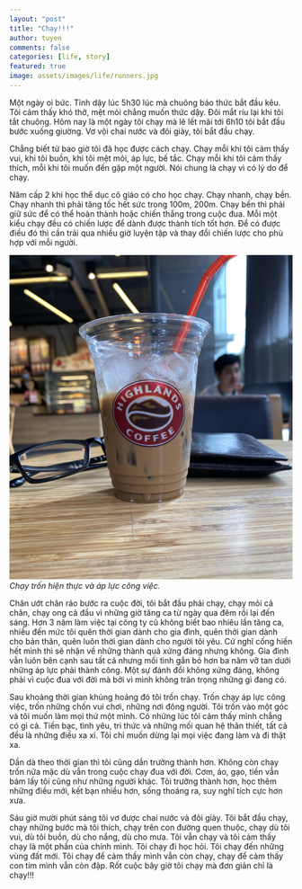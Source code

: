 ```yaml
---
layout: "post"
title: "Chạy!!!"
author: tuyen
comments: false
categories: [life, story]
featured: true
image: assets/images/life/runners.jpg
---
```


Một ngày oi bức. Tỉnh dậy lúc 5h30 lúc mà chuông báo thức bắt đầu kêu. Tôi cảm thấy khó thở, mệt mỏi chẳng muốn thức dậy. Đôi mắt ríu lại khi tôi tắt chuông. Hôm nay là một ngày tôi chạy mà lê lết mãi tới 6h10 tôi bắt đầu bước xuống giường. Vơ vội chai nước và đôi giày, tôi bắt đầu chạy.

Chẳng biết từ bao giờ tôi đã học được cách chạy. Chạy mỗi khi tôi cảm thấy vui, khi tôi buồn, khi tôi mệt mỏi, áp lực, bế tắc. Chạy mỗi khi tôi cảm thấy thích, mỗi khi tôi muốn đến gặp một người. Nói chung là chạy vì có lý do để chạy.

Năm cấp 2 khi học thể dục cô giáo có cho học chạy. Chạy nhanh, chạy bền. Chạy nhanh thì phải tăng tốc hết sức trong 100m, 200m. Chạy bền thì phải giữ sức để có thể hoàn thành hoặc chiến thắng trong cuộc đua. Mỗi một kiểu chạy đều có chiến lược để dành được thành tích tốt hơn. Để có được điều đó thì cần trải qua nhiều giờ luyện tập và thay đổi chiến lược cho phù hợp với mỗi người.

![Chạy trốn hiện thực và áp lực công việc.](/assets/images/life/chay-tron-ap-luc.jpeg)
_Chạy trốn hiện thực và áp lực công việc._

Chân ướt chân ráo bước ra cuộc đời, tôi bắt đầu phải chạy, chạy mỏi cả chân, chạy ong cả đầu vì những giờ tăng ca từ ngày qua đêm rồi lại đến sáng. Hơn 3 năm làm việc tại công ty cũ không biết bao nhiêu lần tăng ca, nhiều đến mức tôi quên thời gian dành cho gia đình, quên thời gian dành cho bản thân, quên luôn thời gian dành cho người tôi yêu. Cứ nghĩ cống hiến hết mình thì sẽ nhận về những thành quả xứng đáng nhưng không. Gia đình vẫn luôn bên cạnh sau tất cả nhưng mối tình gắn bó hơn ba năm vỡ tan dưới những áp lực phải thành công. Một sự đánh đổi không xứng đáng, không phải vì cuộc đua với đời mà bởi vì mình không trân trọng những gì đang có.

Sau khoảng thời gian khủng hoảng đó tôi trốn chạy. Trốn chạy áp lực công việc, trốn những chốn vui chơi, những nơi đông người. Tôi trốn vào một góc và tôi muốn làm mọi thứ một mình. Có những lúc tôi cảm thấy mình chẳng có gì cả. Tiền bạc, tình yêu, tri thức và những mối quan hệ thân thiết, tất cả đều là những điều xa xỉ. Tôi chỉ muốn dừng lại mọi việc đang làm và đi thật xa.

Dần dà theo thời gian thì tôi cũng dần trưởng thành hơn. Không còn chạy trốn nữa mặc dù vẫn trong cuộc chạy đua với đời. Cơm, áo, gạo, tiền vẫn bám lấy tôi cũng như những người khác. Tôi trưởng thành hơn, học thêm những điều mới, kết bạn nhiều hơn, sống thoáng ra, suy nghĩ tích cực hơn xưa.

Sáu giờ mười phút sáng tôi vơ được chai nước và đôi giày. Tôi bắt đầu chạy, chạy những bước mà tôi thích, chạy trên con đường quen thuộc, chạy dù tôi vui, dù tôi buồn, dù cho nắng, dù cho mưa. Tôi vẫn chạy và tôi cảm thấy chạy là một phần của chính mình. Tôi chạy đi học hỏi. Tôi chạy đến những vùng đất mới. Tôi chạy để cảm thấy mình vẫn còn chạy, chạy để cảm thấy con tim mình vẫn còn đập. Rốt cuộc bây giờ tôi chạy mà đơn giản chỉ là chạy!!!
